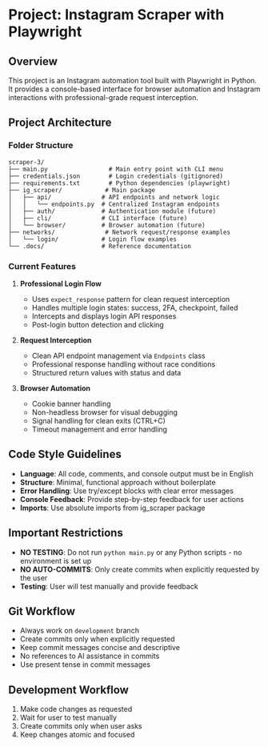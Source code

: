 # Project: Instagram Scraper with Playwright

## Overview
This project is an Instagram automation tool built with Playwright in Python. It provides a console-based interface for browser automation and Instagram interactions with professional-grade request interception.

## Project Architecture

### Folder Structure
```
scraper-3/
├── main.py                 # Main entry point with CLI menu
├── credentials.json        # Login credentials (gitignored)
├── requirements.txt        # Python dependencies (playwright)
├── ig_scraper/            # Main package
│   ├── api/              # API endpoints and network logic
│   │   └── endpoints.py  # Centralized Instagram endpoints
│   ├── auth/             # Authentication module (future)
│   ├── cli/              # CLI interface (future)
│   └── browser/          # Browser automation (future)
├── networks/              # Network request/response examples
│   └── login/            # Login flow examples
└── .docs/                # Reference documentation
```

### Current Features
1. **Professional Login Flow**
   - Uses `expect_response` pattern for clean request interception
   - Handles multiple login states: success, 2FA, checkpoint, failed
   - Intercepts and displays login API responses
   - Post-login button detection and clicking

2. **Request Interception**
   - Clean API endpoint management via `Endpoints` class
   - Professional response handling without race conditions
   - Structured return values with status and data

3. **Browser Automation**
   - Cookie banner handling
   - Non-headless browser for visual debugging
   - Signal handling for clean exits (CTRL+C)
   - Timeout management and error handling

## Code Style Guidelines
- **Language**: All code, comments, and console output must be in English
- **Structure**: Minimal, functional approach without boilerplate
- **Error Handling**: Use try/except blocks with clear error messages
- **Console Feedback**: Provide step-by-step feedback for user actions
- **Imports**: Use absolute imports from ig_scraper package

## Important Restrictions
- **NO TESTING**: Do not run `python main.py` or any Python scripts - no environment is set up
- **NO AUTO-COMMITS**: Only create commits when explicitly requested by the user
- **Testing**: User will test manually and provide feedback

## Git Workflow
- Always work on `development` branch
- Create commits only when explicitly requested
- Keep commit messages concise and descriptive
- No references to AI assistance in commits
- Use present tense in commit messages

## Development Workflow
1. Make code changes as requested
2. Wait for user to test manually
3. Create commits only when user asks
4. Keep changes atomic and focused